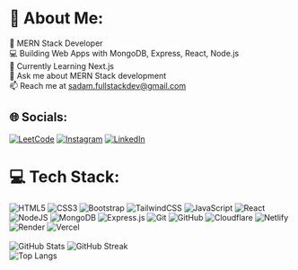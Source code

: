 # 💫 About Me:
🚀 MERN Stack Developer  <br>💻 Building Web Apps with MongoDB, Express, React, Node.js  <br>🌱 Currently Learning Next.js  <br>💬 Ask me about MERN Stack development  <br>📫 Reach me at sadam.fullstackdev@gmail.com


## 🌐 Socials:
[![LeetCode](https://img.shields.io/badge/LeetCode-%23FFA116.svg?logo=leetcode&logoColor=white)](https://leetcode.com/u/sadam_muneer/) 
[![Instagram](https://img.shields.io/badge/Instagram-%23E4405F.svg?logo=Instagram&logoColor=white)](https://instagram.com/https://www.instagram.com/sadam_muneer) [![LinkedIn](https://img.shields.io/badge/LinkedIn-%230077B5.svg?logo=linkedin&logoColor=white)](https://linkedin.com/in/https://www.linkedin.com/in/muhammad-sadam-muneer) 


# 💻 Tech Stack:
![HTML5](https://img.shields.io/badge/html5-%23E34F26.svg?style=for-the-badge&logo=html5&logoColor=white) ![CSS3](https://img.shields.io/badge/css3-%231572B6.svg?style=for-the-badge&logo=css3&logoColor=white) ![Bootstrap](https://img.shields.io/badge/bootstrap-%238511FA.svg?style=for-the-badge&logo=bootstrap&logoColor=white) ![TailwindCSS](https://img.shields.io/badge/tailwindcss-%2338B2AC.svg?style=for-the-badge&logo=tailwind-css&logoColor=white) ![JavaScript](https://img.shields.io/badge/javascript-%23323330.svg?style=for-the-badge&logo=javascript&logoColor=%23F7DF1E) ![React](https://img.shields.io/badge/react-%2320232a.svg?style=for-the-badge&logo=react&logoColor=%2361DAFB) ![NodeJS](https://img.shields.io/badge/node.js-6DA55F?style=for-the-badge&logo=node.js&logoColor=white) ![MongoDB](https://img.shields.io/badge/MongoDB-%234ea94b.svg?style=for-the-badge&logo=mongodb&logoColor=white) ![Express.js](https://img.shields.io/badge/express.js-%23404d59.svg?style=for-the-badge&logo=express&logoColor=%2361DAFB) ![Git](https://img.shields.io/badge/git-%23F05033.svg?style=for-the-badge&logo=git&logoColor=white) ![GitHub](https://img.shields.io/badge/github-%23121011.svg?style=for-the-badge&logo=github&logoColor=white) ![Cloudflare](https://img.shields.io/badge/Cloudflare-F38020?style=for-the-badge&logo=Cloudflare&logoColor=white) ![Netlify](https://img.shields.io/badge/netlify-%23000000.svg?style=for-the-badge&logo=netlify&logoColor=#00C7B7) ![Render](https://img.shields.io/badge/Render-%46E3B7.svg?style=for-the-badge&logo=render&logoColor=white) ![Vercel](https://img.shields.io/badge/vercel-%23000000.svg?style=for-the-badge&logo=vercel&logoColor=white) <br>  
![GitHub Stats](https://github-readme-stats-sigma-five.vercel.app/api?username=sadam-codes&theme=dark&hide_border=false&include_all_commits=true&count_private=true&v=4)
![GitHub Streak](https://github-readme-streak-stats.herokuapp.com?user=sadam-codes&theme=dark&v=4)  
![Top Langs](https://github-readme-stats-sigma-five.vercel.app/api/top-langs/?username=sadam-codes&theme=dark&hide_border=false&include_all_commits=true&count_private=true&layout=compact&v=4)  




